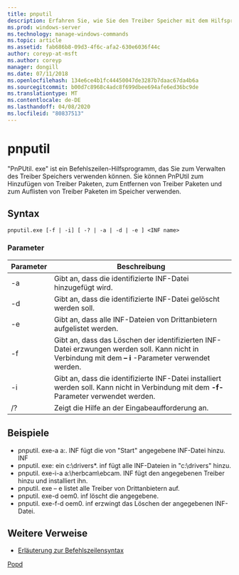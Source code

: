 ```yaml
---
title: pnputil
description: Erfahren Sie, wie Sie den Treiber Speicher mit dem Hilfsprogramm "PnPUtil. exe" verwalten.
ms.prod: windows-server
ms.technology: manage-windows-commands
ms.topic: article
ms.assetid: fab686b8-09d3-4f6c-afa2-630e6036f44c
author: coreyp-at-msft
ms.author: coreyp
manager: dongill
ms.date: 07/11/2018
ms.openlocfilehash: 134e6ce4b1fc44450047de3287b7daac67da4b6a
ms.sourcegitcommit: b00d7c8968c4adc8f699dbee694afe6ed36bc9de
ms.translationtype: MT
ms.contentlocale: de-DE
ms.lasthandoff: 04/08/2020
ms.locfileid: "80837513"
---
```

# <a name="pnputil"></a>pnputil

"PnPUtil. exe" ist ein Befehlszeilen-Hilfsprogramm, das Sie zum Verwalten des Treiber Speichers verwenden können. Sie können PnPUtil zum Hinzufügen von Treiber Paketen, zum Entfernen von Treiber Paketen und zum Auflisten von Treiber Paketen im Speicher verwenden.

## <a name="syntax"></a>Syntax

```
pnputil.exe [-f | -i] [ -? | -a | -d | -e ] <INF name>
```

### <a name="parameters"></a>Parameter

|Parameter|Beschreibung|
|---------|-----------|
|-a|Gibt an, dass die identifizierte INF-Datei hinzugefügt wird.|
|-d|Gibt an, dass die identifizierte INF-Datei gelöscht werden soll.|
|-e|Gibt an, dass alle INF-Dateien von Drittanbietern aufgelistet werden.|
|-f|Gibt an, dass das Löschen der identifizierten INF-Datei erzwungen werden soll. Kann nicht in Verbindung mit dem **– i** -Parameter verwendet werden.|
|-i|Gibt an, dass die identifizierte INF-Datei installiert werden soll. Kann nicht in Verbindung mit dem **-f-** Parameter verwendet werden.|
|/?|Zeigt die Hilfe an der Eingabeaufforderung an.|


## <a name="examples"></a>Beispiele

-   pnputil. exe-a a:\. INF fügt die von "Start" angegebene INF-Datei hinzu. INF
-   pnputil. exe: ein c:\drivers\*. inf fügt alle INF-Dateien in "c:\drivers\" hinzu.
-   pnputil. exe-i-a a:\herbcam\ebcam. INF fügt den angegebenen Treiber hinzu und installiert ihn.
-   pnputil. exe – e listet alle Treiber von Drittanbietern auf.
-   pnputil. exe-d oem0. inf löscht die angegebene.
-   pnputil. exe-f-d oem0. inf erzwingt das Löschen der angegebenen INF-Datei.

## <a name="additional-references"></a>Weitere Verweise

- [Erläuterung zur Befehlszeilensyntax](command-line-syntax-key.md)

[Popd](popd.md)
